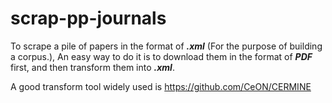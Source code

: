 # scrap-pp-journals

To scrape a pile of papers in the format of ***.xml*** (For the purpose of building a corpus.), An easy way to do it is to download them in the format of ***PDF*** first, and then transform them into ***.xml***.

A good transform tool widely used is https://github.com/CeON/CERMINE
